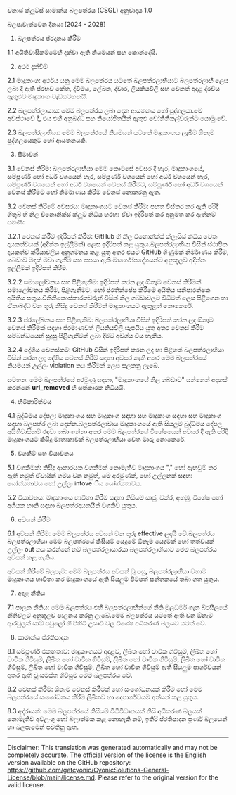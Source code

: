 චනාස් ක්ලූට්ස් සාමාන්ය බලපත්රය (CSGL)
අනුවාදය 1.0

බලපැවැත්වෙන දිනය: [2024 - 2028]

1. බලපත්රය ප්රදානය කිරීම

1.1 අයිතිවාසිකම්මෙහි දක්වා ඇති නියමයන් සහ කොන්දේසි.

2. අර්ථ දැක්වීම්

2.1 මෘදුකාංග: අර්ථය යනු මෙම බලපත්රය යටතේ බලපත්රලාභියාට බලපත්රලාභී ලෙස ලබා දී ඇති ප්රභව කේත, ද්විමය, ලේඛන, ද්වාර, ලියකියවිලි සහ වෙනත් අදාළ ද්රව්ය ඇතුළුව මෘදුකාංග වැඩසටහනයි.

2.2 බලපත්රලායාස: මෙම බලපත්රය ලබා දෙන ආයතනය හෝ පුද්ගලයා.මේ අවස්ථාවේ දී, එය එහි අනුබද්ධ සහ නියෝජිතයින් ඇතුළු චෝනිනිකල්වරුන්ට යොමු වේ.

2.3 බලපත්රලාභියා: මෙම බලපත්රයේ නියමයන් යටතේ මෘදුකාංගය ලැබීම ඕනෑම පුද්ගලයෙකුට හෝ ආයතනයකි.

3. සීමාවන්

3.1 වෙනස් කිරීම: බලපත්රලාභියා මෙම කොටසේ අවසර දී හැර, මෘදුකාංගයේ, සම්පූර්ණ හෝ අර්ධ වශයෙන් හැර, සම්පූර්ණ වශයෙන් හෝ අර්ධ වශයෙන් හැර, සම්පූර්ණ වශයෙන් හෝ අර්ධ වශයෙන් වෙනස් කිරීමට, සම්පූර්ණ හෝ අර්ධ වශයෙන් වෙනස් කිරීමට හෝ නිර්මාණය කිරීම වෙනස් නොකරනු ඇත.

3.2 වෙනස් කිරීමේ අවසරය: මෘදුකාංගයට වෙනස් කිරීම: පහත විස්තර කර ඇති පරිදි ගිතූබ් හි නිල චිනොනික්ස් ක්ලූට් නිධිය හරහා ඒවා ඉදිරිපත් කර අනුමත කර ඇත්නම් පමණි:

3.2.1 වෙනස් කිරීම් ඉදිරිපත් කිරීම: GitHub හි නිල චිනොනික්ස් ක්ලැසිස් නිධිය වෙත දායකත්වයක් (අදින්න ඉල්ලීමක්) ලෙස ඉදිරිපත් කළ යුතුය.බලපත්රලාභියා විසින් ස්ථාපිත දායකත්ව ක්රියාවලිය අනුගමනය කළ යුතු අතර එයට GitHub ගිණුමක් නිර්මාණය කිරීම, ගබඩාව මඳක් මවා ගැනීම සහ සපයා ඇති මාර්ගෝපදේශයන්ට අනුකූලව අදින්න ඉල්ලීමක් ඉදිරිපත් කිරීම.

3.2.2 සමාලෝචනය සහ පිළිගැනීම: ඉදිරිපත් කරන ලද ඕනෑම වෙනස් කිරීමක් සමාලෝචනය කිරීම, පිළිගැනීමට, හෝ ප්රතික්ෂේප කිරීමේ අයිතිය සනීපාරක්ෂක අයිතිය සතුය.චිනිනිකොස්කාරකවරුන් විසින් නිල ගබඩාවලට විධිමත් ලෙස පිළිගෙන හා ඒකාබද්ධ වන තුරු කිසිදු වෙනස් කිරීමක් මෘදුකාංගයට ඇතුළත් නොකෙරේ.

3.2.3 ප්රලේඛනය සහ පිළිගැනීම: බලපත්රලාභියා විසින් ඉදිරිපත් කරන ලද ඕනෑම වෙනස් කිරීමක් සඳහා ප්රමාණවත් ලියකියවිලි සැපයිය යුතු අතර වෙනස් කිරීම සම්බන්ධයෙන් සුදුසු පිළිගැනීමක් ලබා දීමට අවශ්ය විය හැකිය.

3.2.4 දේශීය වෙනස්කම්: GitHub විසින් ඉදිරිපත් කරන ලද හා පිළිගත් බලපත්රලාභියා විසින් කරන ලද දේශීය වෙනස් කිරීම් සඳහා අවසර නැති අතර මෙම බලපත්රයේ නියමයන් උල්ලං violation නය කිරීමක් ලෙස සලකනු ලැබේ.

සටහන: මෙම බලපත්රයේ අරමුණු සඳහා, "මෘදුකාංගයේ නිල ගබඩාව" යන්නෙන් අදහස් කරන්නේ __url_removed__ හි සත්කාරක නිධියයි.

4. හිමිකාරිත්වය

4.1 බුද්ධිමය දේපල: මෘදුකාංගය සහ මෘදුකාංග සඳහා සහ මෘදුකාංග සඳහා සහ මෘදුකාංග සඳහා බලපත්ර ලබා දෙන්න.බලපත්රලාචාය මෘදුකාංගයේ ඇති සියලුම බුද්ධිමය දේපල අයිතිවාසිකම් රඳවා තබා ගන්නා අතර මෙම බලපත්රයේ විශේෂයෙන් අවසර දී ඇති පරිදි මෘදුකාංගයට කිසිදු මාතෘකාවක් බලපත්රලාභියා වෙත මාරු නොකෙරේ.

5. වගකීම් සහ වියාචනය

5.1 වගකීමක්: කිසිදු ආකාරයක වගකීමක් නොමැතිව මෘදුකාංගය "," හෝ ඇඟවුම් කර ඇති නමුත් ඒවායින් ගම්ය වන නමුත්, යම් අරමුණක්, හෝ උල්ලනක් සඳහා යෝග්යතාවය හෝ උල්ලං intove ීය යෝග්යතාවය.

5.2 වියාචනය: මෘදුකාංගය භාවිතා කිරීම සඳහා කිසියම් සෘජු, වක්ර, අහඹු, විශේෂ හෝ අශියක හානි සඳහා බලපත්රදායකයින් වගකිව යුතුය.

6. අවසන් කිරීම

6.1 අවසන් කිරීම: මෙම බලපත්රය අවසන් වන තුරු effective ලදායී වේ.බලපත්රය බලපත්රලාභියා මෙම බලපත්රයේ කිසියම් යෙදුමේ ඕනෑම යෙදුමක් හෝ තත්වයක් උල්ලං out නය කරන්නේ නම් බලපත්රලායාරයා බලපත්රලාභියාට මෙම බලපත්රය අවසන් කළ හැකිය.

අවසන් කිරීමේ බලපෑම: මෙම බලපත්රය අවසන් වූ පසු, බලපත්රලාභියා වහාම මෘදුකාංගය භාවිතා කර මෘදුකාංගයේ ඇති සියලුම පිටපත් සන්තකයේ තබා ගත යුතුය.

7. අදාළ නීතිය

7.1 පාලක නීතිය: මෙම බලපත්රය එහි බලපත්රලාභීන්ගේ නීති මූලධර්ම ගැන බ්රසීලයේ නීතිවලට අනුකූලව පාලනය කරනු ලැබේ.මෙම බලපත්රය යටතේ ඇති වන ඕනෑම ආරවුලක් සාඕ පවුලෝ හි පිහිටි උසාවි වල විශේෂ අධිකරණ බලයට යටත් වේ.

8. සාමාන්ය ප්රතිපාදන

8.1 සම්පූර්ණ එකඟතාව: මෘදුකාංගයට අදාළව, ලිඛිත හෝ වාචික ගිවිසුම්, ලිඛිත හෝ වාචික ගිවිසුම්, ලිඛිත හෝ වාචික ගිවිසුම්, ලිඛිත හෝ වාචික ගිවිසුම්, ලිඛිත හෝ වාචික ගිවිසුම්, ලිඛිත හෝ වාචික ගිවිසුම්, ලිඛිත හෝ වාචික ගිවිසුම් ඇති සියලුම පාර්ශවයන් අතර ඇති වූ සමස්ත ගිවිසුම මෙම බලපත්රය වේ.

8.2 වෙනස් කිරීම්: ඕනෑම වෙනස් කිරීමක් හෝ සංශෝධනයක් කිරීම හෝ මෙම බලපත්රයේ සංශෝධනය කිරීම ලිඛිතව හා දෙපාර්ශවයම අත්සන් කළ යුතුය.

8.3 අද්රායන්: මෙම බලපත්රයේ කිසියම් විධිවිධානයක් නිසි අධිකරණ බලයක් නොමැතිව අවලංගු හෝ බලාත්මක කළ නොහැකි නම්, ඉතිරි ප්රතිපාදන පූර්ණ බලයෙන් හා බලපෑමෙන් පවතිනු ඇත.

---
Disclaimer: This translation was generated automatically and may not be completely accurate. The official version of the license is the English version available on the GitHub repository: https://github.com/getcyonic/CyonicSolutions-General-License/blob/main/license.md. Please refer to the original version for the valid license.